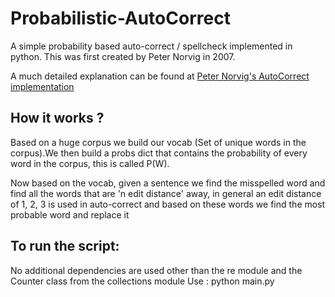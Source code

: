 # Probabilistic-AutoCorrect
A simple probability based auto-correct / spellcheck implemented in python. This was first created by Peter Norvig in 2007.

A much detailed explanation can be found at <a href="https://norvig.com/spell-correct.html">Peter Norvig's AutoCorrect implementation</a>

## How it works ?

Based on a huge corpus we build our vocab (Set of unique words in the corpus).We then build a probs dict that contains the probability of every word in the corpus, this is called P(W).

Now based on the vocab, given a sentence we find the misspelled word and find all the words that are 'n edit distance' away, in general an edit distance of 1, 2, 3 is used in auto-correct and based on these words we find the most probable word and replace it

## To run the script:

No additional dependencies are used other than the re module and the Counter class from the collections module
Use : python main.py
